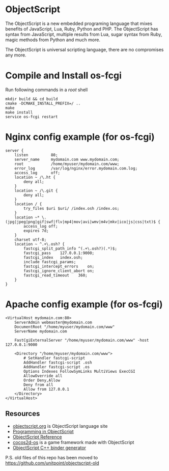 ObjectScript
============

The ObjectScript is a new embedded programing language that mixes benefits of JavaScript, Lua, Ruby, Python and PHP. 
The ObjectScript has syntax from JavaScript, multiple results from Lua, sugar syntax from Ruby, magic methods from Python and much more.

The ObjectScript is universal scripting language, there are no compromises any more.

Compile and Install __os-fcgi__
=======

Run following commands in a *root* shell

	mkdir build && cd build
	cmake -DCMAKE_INSTALL_PREFIX=/ ..
	make
	make install
	service os-fcgi restart 

Nginx config example (for __os-fcgi__)
====================

	server {
		listen			80;
		server_name		mydomain.com www.mydomain.com;
		root			/home/myuser/mydomain.com/www;
		error_log		/var/log/nginx/error.mydomain.com.log;
		access_log		off;
		location ~ /\.ht {
			deny all;
		}
		location ~ /\.git {
			deny all;
		}
		location / {
			try_files $uri $uri/ /index.osh /index.os;
		}
		location ~* \.(jpg|jpeg|png|gif|swf|flv|mp4|mov|avi|wmv|m4v|mkv|ico|js|css|txt)$ {
			access_log off;
			expires 7d;
		}
		charset	utf-8;
		location ~ ^.+\.osh? {
			fastcgi_split_path_info	^(.+\.osh?)(.*)$;
			fastcgi_pass	127.0.0.1:9000;
			fastcgi_index	index.osh;
			include fastcgi_params;
			fastcgi_intercept_errors	on;
			fastcgi_ignore_client_abort	on;
			fastcgi_read_timeout	360;
		}
	}

Apache config example (for __os-fcgi__)
=====================

	<VirtualHost mydomain.com:80>
		ServerAdmin webmaster@mydomain.com
		DocumentRoot "/home/myuser/mydomain.com/www"
		ServerName mydomain.com
		
		FastCgiExternalServer "/home/myuser/mydomain.com/www" -host 127.0.0.1:9000
		
		<Directory "/home/myuser/mydomain.com/www">
			# SetHandler fastcgi-script
			AddHandler fastcgi-script .osh
			AddHandler fastcgi-script .os
			Options Indexes FollowSymLinks MultiViews ExecCGI
			AllowOverride all
			Order Deny,Allow
			Deny from all
			Allow from 127.0.0.1
		</Directory>
	</VirtualHost> 	
	
## Resources

* [objectscript.org](https://github.com/unitpoint/objectscript.org) is ObjectScript language site
* [Programming in ObjectScript](https://github.com/unitpoint/objectscript/wiki/Programming-in-ObjectScript)
* [ObjectScript Reference](https://github.com/unitpoint/objectscript/wiki/ObjectScript-Reference)
* [cocos2d-os](https://github.com/unitpoint/cocos2d-os) is a game framework made with ObjectScript
* [ObjectScript C++ binder generator](https://github.com/unitpoint/objectscript/blob/master/source/os-binder-generator.os)

P.S. old files of this repo has been moved to https://github.com/unitpoint/objectscript-old